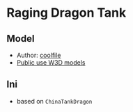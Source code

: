 Raging Dragon Tank
==================

Model
----------------
* Author: [coolfile](http://www.sleipnirstuff.com/forum/memberlist.php?mode=viewprofile&u=939)
* [Public use W3D models](http://www.sleipnirstuff.com/forum/viewtopic.php?f=14&p=191821#191821)

Ini
---
* based on `ChinaTankDragon`